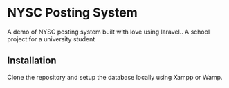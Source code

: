 # NYSC Posting System
A demo of NYSC posting system built with love using laravel.. A school project for a university student

## Installation
Clone the repository and setup the database locally using Xampp or Wamp.
